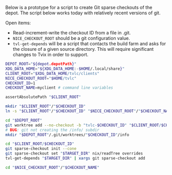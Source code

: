 Below is a prototype for a script to create Git sparse checkouts of the depot.
The script below works today with relatively recent versions of git.

Open items:

 - Read-increment-write the checkout ID from a file in .git.
 - `NICE_CHECKOUT_ROOT` should be a git configuration value.
 - `tvl-get-depends` will be a script that contacts the build farm and asks for
   the closure of a given source directory. This will require significant
   changes to Tvix in order to support.

```bash
DEPOT_ROOT="${depot.depotPath}"
XDG_DATA_HOME="${XDG_DATA_HOME:-$HOME/.local/share}"
CLIENT_ROOT="$XDG_DATA_HOME/tvlc/clients"
NICE_CHECKOUT_ROOT="$HOME/tvlc"
CHECKOUT_ID=1
CHECKOUT_NAME=myclient # command line variables

assertAbsolutePath "$CLIENT_ROOT"

mkdir "$CLIENT_ROOT"/"$CHECKOUT_ID"
ln -s "$CLIENT_ROOT"/"$CHECKOUT_ID" "$NICE_CHECKOUT_ROOT"/"$CHECKOUT_NAME"

cd "$DEPOT_ROOT"
git worktree add --no-checkout -b "tvlc-$CHECKOUT_ID" "$CLIENT_ROOT/$CHECKOUT_ID/" canon
# BUG: git not creating the /info/ subdir
mkdir "$DEPOT_ROOT"/.git/worktrees/"$CHECKOUT_ID"/info

cd "$CLIENT_ROOT/$CHECKOUT_ID"
git sparse-checkout init --cone
git sparse-checkout set "$TARGET_DIR" nix/readTree overrides
tvl-get-depends "$TARGET_DIR" | xargs git sparse-checkout add

cd "$NICE_CHECKOUT_ROOT"/"$CHECKOUT_NAME"
```
